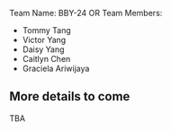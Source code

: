 Team Name: BBY-24 OR 
Team Members: 
- Tommy Tang
- Victor Yang
- Daisy Yang
- Caitlyn Chen
- Graciela Ariwijaya
## More details to come
TBA
